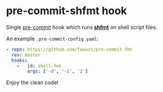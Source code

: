 # pre-commit-shfmt hook

Single [pre-commit](http://pre-commit.com/) hook which runs
**[shfmt](https://github.com/mvdan/sh)** on shell script files.

An example `.pre-commit-config.yaml`:

```yaml
- repo: https://github.com/fauust/pre-commit-fmt
  rev: master
  hooks:
    -   id: shell-fmt
        args: ['-d', '-i', '2']
```

Enjoy the clean code!
